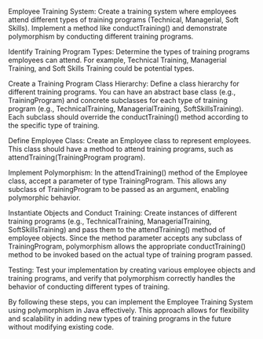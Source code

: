 Employee Training System: Create a training system where employees attend different types of training programs (Technical, Managerial, Soft Skills). Implement a method like conductTraining() and demonstrate polymorphism by conducting different training programs.

Identify Training Program Types: Determine the types of training programs employees can attend. For example, Technical Training, Managerial Training, and Soft Skills Training could be potential types.

Create a Training Program Class Hierarchy: Define a class hierarchy for different training programs. You can have an abstract base class (e.g., TrainingProgram) and concrete subclasses for each type of training program (e.g., TechnicalTraining, ManagerialTraining, SoftSkillsTraining). Each subclass should override the conductTraining() method according to the specific type of training.

Define Employee Class: Create an Employee class to represent employees. This class should have a method to attend training programs, such as attendTraining(TrainingProgram program).

Implement Polymorphism: In the attendTraining() method of the Employee class, accept a parameter of type TrainingProgram. This allows any subclass of TrainingProgram to be passed as an argument, enabling polymorphic behavior.

Instantiate Objects and Conduct Training: Create instances of different training programs (e.g., TechnicalTraining, ManagerialTraining, SoftSkillsTraining) and pass them to the attendTraining() method of employee objects. Since the method parameter accepts any subclass of TrainingProgram, polymorphism allows the appropriate conductTraining() method to be invoked based on the actual type of training program passed.

Testing: Test your implementation by creating various employee objects and training programs, and verify that polymorphism correctly handles the behavior of conducting different types of training.

By following these steps, you can implement the Employee Training System using polymorphism in Java effectively. This approach allows for flexibility and scalability in adding new types of training programs in the future without modifying existing code.





